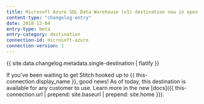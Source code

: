 ```yaml
---
title: Microsoft Azure SQL Data Warehouse (v1) destination now in open beta!
content-type: "changelog-entry"
date: 2018-12-04
entry-type: beta
entry-category: destination
connection-id: microsoft-azure
connection-version: 1
---
```


{{ site.data.changelog.metadata.single-destination | flatify }}

If you’ve been waiting to get Stitch hooked up to {{ this-connection.display_name }}, good news! As of today, this destination is available for any customer to use. Learn more in the new [docs]({{ this-connection.url | prepend: site.baseurl | prepend: site.home }}).